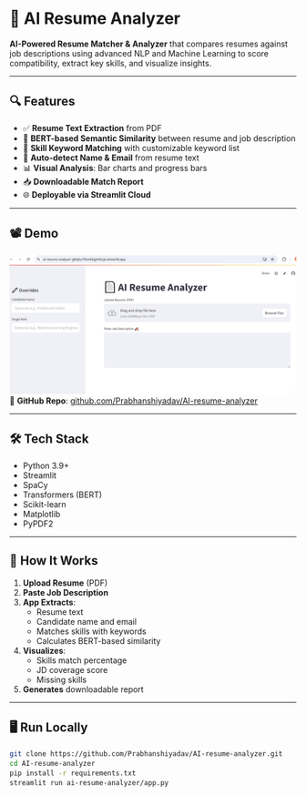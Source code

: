 # 🤖 AI Resume Analyzer

**AI-Powered Resume Matcher & Analyzer** that compares resumes against job descriptions using advanced NLP and Machine Learning to score compatibility, extract key skills, and visualize insights.

---

## 🔍 Features

- ✅ **Resume Text Extraction** from PDF
- 🧠 **BERT-based Semantic Similarity** between resume and job description
- 🧩 **Skill Keyword Matching** with customizable keyword list
- 🧾 **Auto-detect Name & Email** from resume text
- 📊 **Visual Analysis**: Bar charts and progress bars
- 📥 **Downloadable Match Report**
- 🌐 **Deployable via Streamlit Cloud**


---

## 📽️ Demo

![AI Resume Analyzer Demo](./ai_resume_demo.gif) 
📁 **GitHub Repo**: [github.com/Prabhanshiyadav/AI-resume-analyzer](https://github.com/Prabhanshiyadav/AI-resume-analyzer)

---

## 🛠️ Tech Stack

- Python 3.9+
- Streamlit
- SpaCy
- Transformers (BERT)
- Scikit-learn
- Matplotlib
- PyPDF2

---

## 🧪 How It Works

1. **Upload Resume** (PDF)
2. **Paste Job Description**
3. **App Extracts**:
   - Resume text
   - Candidate name and email
   - Matches skills with keywords
   - Calculates BERT-based similarity
4. **Visualizes**:
   - Skills match percentage
   - JD coverage score
   - Missing skills
5. **Generates** downloadable report

---

## 🖥️ Run Locally

```bash
git clone https://github.com/Prabhanshiyadav/AI-resume-analyzer.git
cd AI-resume-analyzer
pip install -r requirements.txt
streamlit run ai-resume-analyzer/app.py
